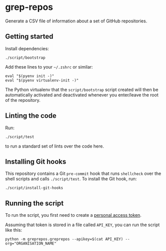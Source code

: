 # grep-repos

Generate a CSV file of information about a set of GitHub repositories.

## Getting started

Install dependencies:

```shell
./script/bootstrap
```

Add these lines to your `~/.zshrc` or similar:

```shell
eval "$(pyenv init -)"
eval "$(pyenv virtualenv-init -)"
```

The Python virtualenv that the `script/bootstrap` script created will then be automatically activated and deactivated whenever you enter/leave the root of the repository.

## Linting the code

Run:

```shell
./script/test
```

to run a standard set of lints over the code here.

## Installing Git hooks

This repository contains a Git `pre-commit` hook that runs `shellcheck` over the shell
scripts and calls `./script/test`. To install the Git hook, run:

```shell
./script/install-git-hooks
```

## Running the script

To run the script, you first need to create a [personal access token](https://docs.github.com/en/authentication/keeping-your-account-and-data-secure/creating-a-personal-access-token).

Assuming that token is stored in a file called `API_KEY`, you can run the script
like this:

```shell
python -m greprepos.greprepos --apikey=$(cat API_KEY) --org="ORGANISATION_NAME"
```
